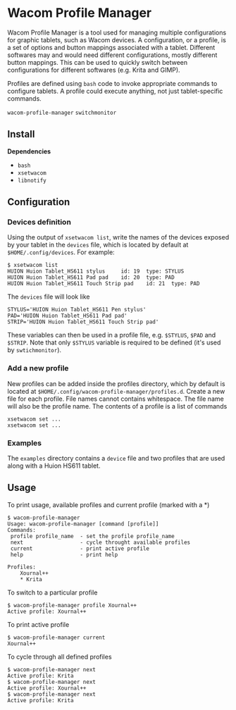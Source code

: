 # Wacom Profile Manager

Wacom Profile Manager is a tool used for managing multiple configurations for graphic tablets, such as Wacom devices. A configuration, or a profile, is a set of options and button mappings associated with a tablet. Different softwares may and would need different configurations, mostly different button mappings. This can be used to quickly switch between configurations for different softwares (e.g. Krita and GIMP).

Profiles are defined using `bash` code to invoke appropriate commands to configure tablets. A profile could execute anything, not just tablet-specific commands.


`wacom-profile-manager`
`switchmonitor`

## Install

**Dependencies**
* `bash`
* `xsetwacom`
* `libnotify`

## Configuration
### Devices definition
Using the output of `xsetwacom list`, write the names of the devices exposed by your tablet in the `devices` file, which is located by default at `$HOME/.config/devices`. For example:

```
$ xsetwacom list
HUION Huion Tablet_HS611 stylus 	id: 19	type: STYLUS    
HUION Huion Tablet_HS611 Pad pad	id: 20	type: PAD       
HUION Huion Tablet_HS611 Touch Strip pad	id: 21	type: PAD  
```

The `devices` file will look like
```
STYLUS='HUION Huion Tablet_HS611 Pen stylus'
PAD='HUION Huion Tablet_HS611 Pad pad'
STRIP='HUION Huion Tablet_HS611 Touch Strip pad'
```

These variables can then be used in a profile file, e.g. `$STYLUS`, `$PAD` and `$STRIP`. Note that only `$STYLUS` variable is required to be defined (it's used by `swtichmonitor`).

### Add a new profile
New profiles can be added inside the profiles directory, which by default is located at `$HOME/.config/wacom-profile-manager/profiles.d`. Create a new file for each profile. File names cannot contains whitespace. The file name will also be the profile name. The contents of a profile is a list of commands
```
xsetwacom set ...
xsetwacom set ...
```

### Examples
The `examples` directory contains a `device` file and two profiles that are used along with a Huion HS611 tablet.

## Usage
To print usage, available profiles and current profile (marked with a \*)
```
$ wacom-profile-manager
Usage: wacom-profile-manager [command [profile]]
Commands:
 profile profile_name  - set the profile profile_name
 next                  - cycle throught available profiles
 current               - print active profile
 help                  - print help

Profiles:
    Xournal++
    * Krita
```

To switch to a particular profile
```
$ wacom-profile-manager profile Xournal++
Active profile: Xournal++
```

To print active profile
```
$ wacom-profile-manager current
Xournal++
```

To cycle through all defined profiles
```
$ wacom-profile-manager next
Active profile: Krita
$ wacom-profile-manager next
Active profile: Xournal++
$ wacom-profile-manager next
Active profile: Krita
```
